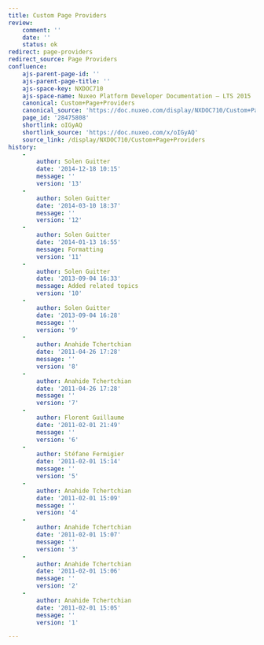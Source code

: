 ```yaml
---
title: Custom Page Providers
review:
    comment: ''
    date: ''
    status: ok
redirect: page-providers
redirect_source: Page Providers
confluence:
    ajs-parent-page-id: ''
    ajs-parent-page-title: ''
    ajs-space-key: NXDOC710
    ajs-space-name: Nuxeo Platform Developer Documentation — LTS 2015
    canonical: Custom+Page+Providers
    canonical_source: 'https://doc.nuxeo.com/display/NXDOC710/Custom+Page+Providers'
    page_id: '28475808'
    shortlink: oIGyAQ
    shortlink_source: 'https://doc.nuxeo.com/x/oIGyAQ'
    source_link: /display/NXDOC710/Custom+Page+Providers
history:
    - 
        author: Solen Guitter
        date: '2014-12-18 10:15'
        message: ''
        version: '13'
    - 
        author: Solen Guitter
        date: '2014-03-10 18:37'
        message: ''
        version: '12'
    - 
        author: Solen Guitter
        date: '2014-01-13 16:55'
        message: Formatting
        version: '11'
    - 
        author: Solen Guitter
        date: '2013-09-04 16:33'
        message: Added related topics
        version: '10'
    - 
        author: Solen Guitter
        date: '2013-09-04 16:28'
        message: ''
        version: '9'
    - 
        author: Anahide Tchertchian
        date: '2011-04-26 17:28'
        message: ''
        version: '8'
    - 
        author: Anahide Tchertchian
        date: '2011-04-26 17:28'
        message: ''
        version: '7'
    - 
        author: Florent Guillaume
        date: '2011-02-01 21:49'
        message: ''
        version: '6'
    - 
        author: Stéfane Fermigier
        date: '2011-02-01 15:14'
        message: ''
        version: '5'
    - 
        author: Anahide Tchertchian
        date: '2011-02-01 15:09'
        message: ''
        version: '4'
    - 
        author: Anahide Tchertchian
        date: '2011-02-01 15:07'
        message: ''
        version: '3'
    - 
        author: Anahide Tchertchian
        date: '2011-02-01 15:06'
        message: ''
        version: '2'
    - 
        author: Anahide Tchertchian
        date: '2011-02-01 15:05'
        message: ''
        version: '1'

---
```

